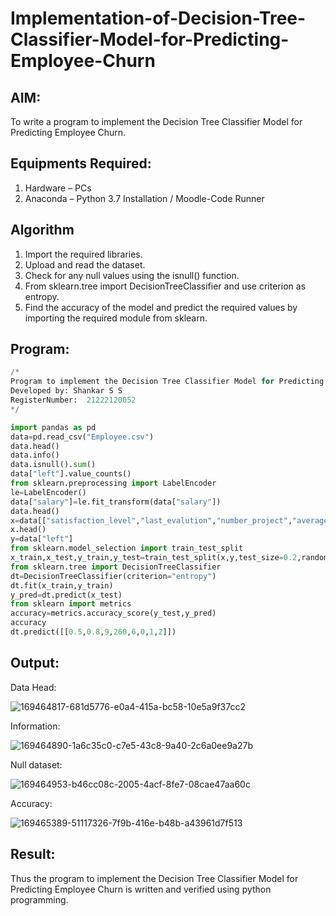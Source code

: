 # Implementation-of-Decision-Tree-Classifier-Model-for-Predicting-Employee-Churn

## AIM:
To write a program to implement the Decision Tree Classifier Model for Predicting Employee Churn.

## Equipments Required:
1. Hardware – PCs
2. Anaconda – Python 3.7 Installation / Moodle-Code Runner

## Algorithm
1. Import the required libraries.
2. Upload and read the dataset.
3. Check for any null values using the isnull() function.
4. From sklearn.tree import DecisionTreeClassifier and use criterion as entropy.
5. Find the accuracy of the model and predict the required values by importing the required module from sklearn.

## Program:
```Python 
/*
Program to implement the Decision Tree Classifier Model for Predicting Employee Churn.
Developed by: Shankar S S   
RegisterNumber:  21222120052 
*/

import pandas as pd
data=pd.read_csv("Employee.csv")
data.head()
data.info()
data.isnull().sum()
data["left"].value_counts()
from sklearn.preprocessing import LabelEncoder
le=LabelEncoder()
data["salary"]=le.fit_transform(data["salary"])
data.head()
x=data[["satisfaction_level","last_evalution","number_project","average_montly_hours","time_spend_company","work_accident","promotion_last_5years","salary"]]
x.head()
y=data["left"]
from sklearn.model_selection import train_test_split
x_train,x_test,y_train,y_test=train_test_split(x,y,test_size=0.2,random_state=100)
from sklearn.tree import DecisionTreeClassifier
dt=DecisionTreeClassifier(criterion="entropy")
dt.fit(x_train,y_train)
y_pred=dt.predict(x_test)
from sklearn import metrics
accuracy=metrics.accuracy_score(y_test,y_pred)
accuracy
dt.predict([[0.5,0.8,9,260,6,0,1,2]])
```

## Output:
Data Head:

![169464817-681d5776-e0a4-415a-bc58-10e5a9f37cc2](https://user-images.githubusercontent.com/93978702/173190470-c3b3adc8-4fe6-4b9f-a099-bc9dcd3aeaab.png)

Information:

![169464890-1a6c35c0-c7e5-43c8-9a40-2c6a0ee9a27b](https://user-images.githubusercontent.com/93978702/173190476-ec12d9bf-bc93-47ab-8b27-4892090f5722.png)

Null dataset:

![169464953-b46cc08c-2005-4acf-8fe7-08cae47aa60c](https://user-images.githubusercontent.com/93978702/173190484-3a343c0f-48b4-4251-b479-f70ec1e9aefd.png)

Accuracy:

![169465389-51117326-7f9b-416e-b48b-a43961d7f513](https://user-images.githubusercontent.com/93978702/173190492-3c2d1397-630f-4899-9f4e-3617e8a9b537.png)



## Result:
Thus the program to implement the  Decision Tree Classifier Model for Predicting Employee Churn is written and verified using python programming.
